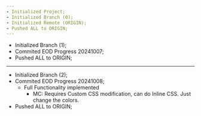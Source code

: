```yaml
---
- Initialized Project;
- Initialized Branch (0);
- Initialized Remote (ORIGIN);
- Pushed ALL to ORIGIN;
---
```


-   Initialized Branch (1);
-   Commited EOD Progress 20241007;
-   Pushed ALL to ORIGIN;

---

-   Initialized Branch (2);
-   Commited EOD Progress 20241008;
    -   Full Functionality implemented
        -   MC: Requires Custom CSS modification, can do Inline CSS. Just change the colors.
-   Pushed ALL to ORIGIN;
